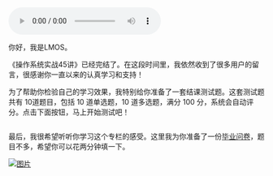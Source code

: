 <audio title="结课测试 ｜这些操作系统的问题，你都掌握了么？" src="https://static001.geekbang.org/resource/audio/88/1e/885c86a328fa7344b256cbde0729ae1e.mp3" controls="controls"></audio> 
<p>你好，我是LMOS。</p><p>《操作系统实战45讲》已经完结了。在这段时间里，我依然收到了很多用户的留言，很感谢你一直以来的认真学习和支持！</p><p>为了帮助你检验自己的学习效果，我特别给你准备了一套结课测试题。这套测试题共有 10道题目，包括 10 道单选题，10 道多选题，满分 100 分，系统会自动评分。点击下面按钮，马上开始测试吧！</p><p><a href="http://time.geekbang.org/quiz/intro?act_id=871&amp;exam_id=2491"><img src="https://static001.geekbang.org/resource/image/28/a4/28d1be62669b4f3cc01c36466bf811a4.png?wh=1142*201" alt=""></a></p><p>最后，我很希望听听你学习这个专栏的感受。这里我为你准备了一份<a href="(https://jinshuju.net/f/sR6ivf)">毕业问卷</a>，题目不多，希望你可以花两分钟填一下。</p><p><a href="https://jinshuju.net/f/sR6ivf"><img src="https://static001.geekbang.org/resource/image/13/31/135caf77b2e81b1e78f60e02947b4931.jpg?wh=1142x801" alt="图片"></a></p><!-- [[[read_end]]] -->